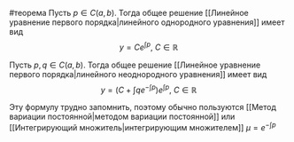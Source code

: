 #теорема 
Пусть $p \in C(a, b)$. Тогда общее решение [[Линейное уравнение первого порядка|линейного однородного уравнения]] имеет вид
$$y = Ce^{\int p},\ C \in \mathbb{R}$$

Пусть $p, q \in C(a, b)$. Тогда общее решение [[Линейное уравнение первого порядка|линейного неоднородного уравнения]] имеет вид
$$y = \left(C + \int qe^{−\int p}\right) e^{\int p},\ C \in \mathbb{R}$$

Эту формулу трудно запомнить, поэтому обычно пользуются [[Метод вариации постоянной|методом вариации постоянной]] или [[Интегрирующий множитель|интегрирующим множителем]] $\mu = e^{-\int p}$
